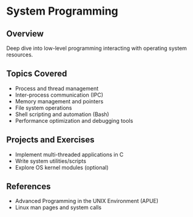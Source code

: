 # System Programming

## Overview
Deep dive into low-level programming interacting with operating system resources.

## Topics Covered
- Process and thread management
- Inter-process communication (IPC)
- Memory management and pointers
- File system operations
- Shell scripting and automation (Bash)
- Performance optimization and debugging tools

## Projects and Exercises
- Implement multi-threaded applications in C
- Write system utilities/scripts
- Explore OS kernel modules (optional)

## References
- Advanced Programming in the UNIX Environment (APUE)
- Linux man pages and system calls
